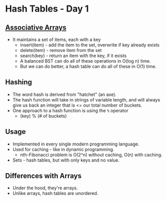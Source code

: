 # Hash Tables - Day 1

## [Associative Arrays](https://en.wikipedia.org/wiki/Associative_array)

- It maintains a set of items, each with a key
  - insert(item) - add the item to the set, overwrite if key already exists
  - delete(item) - remove item from the set
  - search(key) - return an item with the key, if it exists
  - A balanced BST can do all of these operations in O(log n) time.
  - But we can do better, a hash table can do all of these in O(1) time.

## Hashing

- The word hash is derived from "hatchet" (an axe).
- The hash function will take in strings of variable length, and will always give us back an integer that is <= our total number of buckets.
- One approach to a hash function is using the `%` operator
  - (key) % (# of buckets)

## Usage

- Implemented in every single modern programming language.
- Used for caching - like in dynamic programming.
  - nth-Fibonacci problem is O(2^n) without caching, O(n) with caching.
- Sets - hash tables, but with only keys and no value.

## Differences with Arrays

- Under the hood, they're arrays.
- Unlike arrays, hash tables are unordered.

